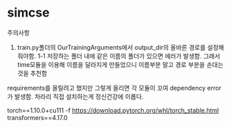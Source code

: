 # simcse
주의사항
1. train.py폴더의 OurTrainingArguments에서 output_dir의 올바른 경로를 설정해 줘야함.
  1-1 저장하는 폴더 내에 같은 이름의 폴더가 있으면 에러가 발생함. 그래서 time모듈을 이용해 이름을 달라지게 만들었으니 
  이름부분 말고 경로 부분을 손대는 것을 추천함
 
requirements를 올릴려고 했지만 그렇게 올리면 각 모듈이 꼬여 dependency error가 발생함. 차라리 직접 설치하는게 정신건강에 이롭다. 
 
torch==1.10.0+cu111 -f https://download.pytorch.org/whl/torch_stable.html
transformers==4.17.0
